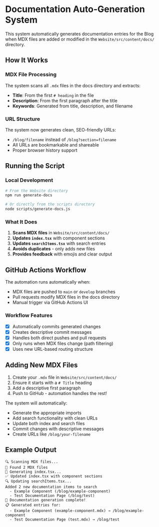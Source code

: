 # Documentation Auto-Generation System

This system automatically generates documentation entries for the Blog when MDX files are added or modified in the `Website/src/content/docs/` directory.

## How It Works

### MDX File Processing
The system scans all `.mdx` files in the docs directory and extracts:
- **Title**: From the first `# heading` in the file
- **Description**: From the first paragraph after the title
- **Keywords**: Generated from title, description, and filename

### URL Structure
The system now generates clean, SEO-friendly URLs:
- `/blog/filename` instead of `/blog?section=filename`
- All URLs are bookmarkable and shareable
- Proper browser history support

## Running the Script

### Local Development
```bash
# From the Website directory
npm run generate-docs

# Or directly from the scripts directory
node scripts/generate-docs.js
```

### What It Does
1. **Scans MDX files** in `Website/src/content/docs/`
2. **Updates `index.tsx`** with component sections
3. **Updates `searchItems.tsx`** with search entries
4. **Avoids duplicates** - only adds new files
5. **Provides feedback** with emojis and clear output

## GitHub Actions Workflow

The automation runs automatically when:
- MDX files are pushed to `main` or `develop` branches
- Pull requests modify MDX files in the docs directory
- Manual trigger via GitHub Actions UI

### Workflow Features
- [x] Automatically commits generated changes
- [x] Creates descriptive commit messages
- [x] Handles both direct pushes and pull requests
- [x] Only runs when MDX files change (path filtering)
- [x] Uses new URL-based routing structure

## Adding New MDX Files

1. Create your `.mdx` file in `Website/src/content/docs/`
2. Ensure it starts with a `# Title` heading
3. Add a descriptive first paragraph
4. Push to GitHub - automation handles the rest!

The system will automatically:
- Generate the appropriate imports
- Add search functionality with clean URLs
- Update both index and search files
- Commit changes with descriptive messages
- Create URLs like `/blog/your-filename`

## Example Output

```
🔍 Scanning MDX files...
📁 Found 2 MDX files
📝 Generating index.tsx...
✅ Updated index.tsx with component sections
🔍 Updating searchItems.tsx...
Added 2 new documentation items to search
  - Example Component (/blog/example-component)
  - Test Documentation Page (/blog/test)
🎉 Documentation generation complete!
📋 Generated entries for:
  - Example Component (example-component.mdx) → /blog/example-component
  - Test Documentation Page (test.mdx) → /blog/test
``` 
